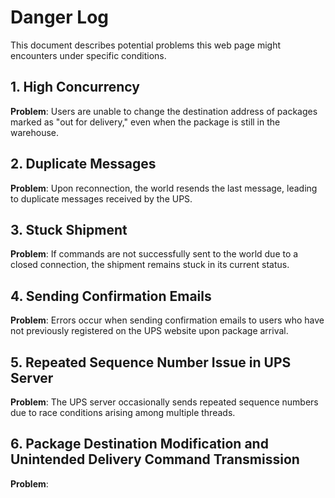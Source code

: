 # Danger Log

This document describes potential problems this web page might encounters under specific conditions.

## 1. High Concurrency

**Problem**: Users are unable to change the destination address of packages marked as "out for delivery," even when the package is still in the warehouse.

## 2. Duplicate Messages

**Problem**: Upon reconnection, the world resends the last message, leading to duplicate messages received by the UPS.

## 3. Stuck Shipment

**Problem**: If commands are not successfully sent to the world due to a closed connection, the shipment remains stuck in its current status.

## 4. Sending Confirmation Emails

**Problem**: Errors occur when sending confirmation emails to users who have not previously registered on the UPS website upon package arrival.

## 5. Repeated Sequence Number Issue in UPS Server

**Problem**: The UPS server occasionally sends repeated sequence numbers due to race conditions arising among multiple threads.

## 6. Package Destination Modification and Unintended Delivery Command Transmission

**Problem**: 